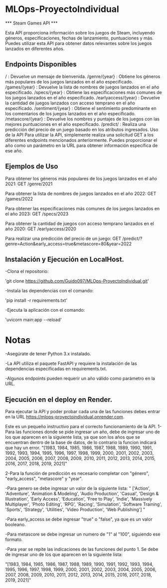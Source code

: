 # MLOps-ProyectoIndividual
*** Steam Games API ***

Esta API proporciona información sobre los juegos de Steam, incluyendo géneros, especificaciones, fechas de lanzamiento, puntuaciones y más. Puedes utilizar esta API para obtener datos relevantes sobre los juegos lanzados en diferentes años.

## Endpoints Disponibles
/ : Devuelve un mensaje de bienvenida.
/genre/{year} : Obtiene los géneros más populares de los juegos lanzados en el año especificado.
/games/{year} : Devuelve la lista de nombres de juegos lanzados en el año especificado.
/specs/{year} : Obtiene las especificaciones más comunes de los juegos lanzados en el año especificado.
/earlyaccess/{year} : Devuelve la cantidad de juegos lanzados con acceso temprano en el año especificado.
/sentiment/{year} : Obtiene el sentimiento predominante en los comentarios de los juegos lanzados en el año especificado.
/metascore/{year} : Devuelve los nombres y puntajes de los juegos con las mejores puntuaciones en el año especificado.
/predict/ : Realiza una predicción del precio de un juego basado en los atributos ingresados.
Uso de la API
Para utilizar la API, simplemente realiza una solicitud GET a los diferentes endpoints mencionados anteriormente. Puedes proporcionar el año como un parámetro en la URL para obtener información específica de ese año.

## Ejemplos de Uso

Para obtener los géneros más populares de los juegos lanzados en el año 2021: GET /genre/2021

Para obtener la lista de nombres de juegos lanzados en el año 2022: GET /games/2022

Para obtener las especificaciones más comunes de los juegos lanzados en el año 2023: GET /specs/2023

Para obtener la cantidad de juegos con acceso temprano lanzados en el año 2020: GET /earlyaccess/2020

Para realizar una predicción del precio de un juego: GET /predict/?genre=Action&early_access=true&metascore=80&year=2022

## Instalación y Ejecución en LocalHost.

-Clona el repositorio:

'git clone <https://github.com/Guido097/MLOps-ProyectoIndividual.git>'

-Instala las dependencias con el comando:

'pip install -r requirements.txt'

-Ejecuta la aplicación con el comando:

'uvicorn main:app --reload'


# Notas

-Asegúrate de tener Python 3.x instalado.

-La API utiliza el paquete FastAPI y requiere la instalación de las dependencias especificadas en requirements.txt.

-Algunos endpoints pueden requerir un año válido como parámetro en la URL.


## Ejecución en el deploy en Render.

Para ejecutar la API y poder probar cada una de las funciones debes entrar en la URL <https://mlops-proyectoindividual.onrender.com>.

Este es un pequeño instructivo para el correcto funcionamiento de la API.
1-Para las funciones donde se pide ingresar un año, debe de ingresar uno de los que aparecen en la siguiente lista, ya que son los años que se encuentran dentro de la base de datos, de lo contrario la funcion indicará que hay un error.
"[1983, 1984, 1985, 1986, 1987, 1988, 1989, 1990, 1991, 1992, 1993, 1994, 1995, 1996, 1997, 1998, 1999, 2000, 2001, 2002, 2003, 2004, 2005, 2006, 2007, 2008, 2009, 2010, 2011, 2012, 2013, 2014, 2015, 2016, 2017, 2018, 2019, 2021]"

2-Para la función de predicción es necesario completar con "género", "early_access", "metascore" y "year".

-Para genero se debe ingresar un valor de la siguiente lista:
" ['Action', 'Adventure', 'Animation &amp; Modeling', 'Audio Production', 'Casual', 'Design &amp; Illustration', 'Early Access', 'Education', 'Free to Play', 'Indie', 'Massively Multiplayer', 'Photo Editing', 'RPG', 'Racing', 'Simulation', 'Software Training', 'Sports', 'Strategy', 'Utilities', 'Video Production', 'Web Publishing'] "

-Para early_access se debe ingresar "true" o "false", ya que es un valor booleano.

-Para metascore se debe ingresar un numero de "1" al "100", siguiendo ese formato.

-Para year se repite las indicaciones de las funciones del punto 1. Se debe de ingresar uno de los que aparecen en la siguiente lista:

"[1983, 1984, 1985, 1986, 1987, 1988, 1989, 1990, 1991, 1992, 1993, 1994, 1995, 1996, 1997, 1998, 1999, 2000, 2001, 2002, 2003, 2004, 2005, 2006, 2007, 2008, 2009, 2010, 2011, 2012, 2013, 2014, 2015, 2016, 2017, 2018, 2019, 2021]"



